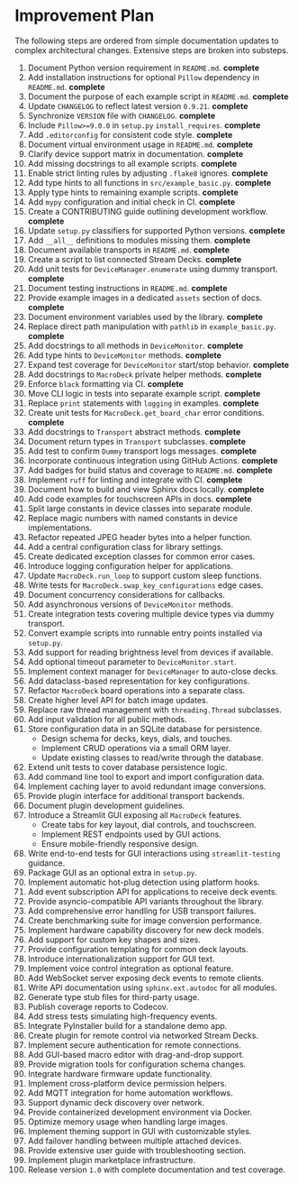 # Improvement Plan

The following steps are ordered from simple documentation updates to complex architectural changes. Extensive steps are broken into substeps.

1. Document Python version requirement in `README.md`. **complete**
2. Add installation instructions for optional `Pillow` dependency in `README.md`. **complete**
3. Document the purpose of each example script in `README.md`. **complete**
4. Update `CHANGELOG` to reflect latest version `0.9.21`. **complete**
5. Synchronize `VERSION` file with `CHANGELOG`. **complete**
6. Include `Pillow>=9.0.0` in `setup.py` `install_requires`. **complete**
7. Add `.editorconfig` for consistent code style. **complete**
8. Document virtual environment usage in `README.md`. **complete**
9. Clarify device support matrix in documentation. **complete**
10. Add missing docstrings to all example scripts. **complete**
11. Enable strict linting rules by adjusting `.flake8` ignores. **complete**
12. Add type hints to all functions in `src/example_basic.py`. **complete**
13. Apply type hints to remaining example scripts. **complete**
14. Add `mypy` configuration and initial check in CI. **complete**
15. Create a CONTRIBUTING guide outlining development workflow. **complete**
16. Update `setup.py` classifiers for supported Python versions. **complete**
17. Add `__all__` definitions to modules missing them. **complete**
18. Document available transports in `README.md`. **complete**
19. Create a script to list connected Stream Decks. **complete**
20. Add unit tests for `DeviceManager.enumerate` using dummy transport. **complete**
21. Document testing instructions in `README.md`. **complete**
22. Provide example images in a dedicated `assets` section of docs. **complete**
23. Document environment variables used by the library. **complete**
24. Replace direct path manipulation with `pathlib` in `example_basic.py`. **complete**
25. Add docstrings to all methods in `DeviceMonitor`. **complete**
26. Add type hints to `DeviceMonitor` methods. **complete**
27. Expand test coverage for `DeviceMonitor` start/stop behavior. **complete**
28. Add docstrings to `MacroDeck` private helper methods. **complete**
29. Enforce `black` formatting via CI. **complete**
30. Move CLI logic in tests into separate example script. **complete**
31. Replace `print` statements with `logging` in examples. **complete**
32. Create unit tests for `MacroDeck.get_board_char` error conditions. **complete**
33. Add docstrings to `Transport` abstract methods. **complete**
34. Document return types in `Transport` subclasses. **complete**
35. Add test to confirm `Dummy` transport logs messages. **complete**
36. Incorporate continuous integration using GitHub Actions. **complete**
37. Add badges for build status and coverage to `README.md`. **complete**
38. Implement `ruff` for linting and integrate with CI. **complete**
39. Document how to build and view Sphinx docs locally. **complete**
40. Add code examples for touchscreen APIs in docs. **complete**
41. Split large constants in device classes into separate module.
42. Replace magic numbers with named constants in device implementations.
43. Refactor repeated JPEG header bytes into a helper function.
44. Add a central configuration class for library settings.
45. Create dedicated exception classes for common error cases.
46. Introduce logging configuration helper for applications.
47. Update `MacroDeck.run_loop` to support custom sleep functions.
48. Write tests for `MacroDeck.swap_key_configurations` edge cases.
49. Document concurrency considerations for callbacks.
50. Add asynchronous versions of `DeviceMonitor` methods.
51. Create integration tests covering multiple device types via dummy transport.
52. Convert example scripts into runnable entry points installed via `setup.py`.
53. Add support for reading brightness level from devices if available.
54. Add optional timeout parameter to `DeviceMonitor.start`.
55. Implement context manager for `DeviceManager` to auto-close decks.
56. Add dataclass-based representation for key configurations.
57. Refactor `MacroDeck` board operations into a separate class.
58. Create higher level API for batch image updates.
59. Replace raw thread management with `threading.Thread` subclasses.
60. Add input validation for all public methods.
61. Store configuration data in an SQLite database for persistence.
    - Design schema for decks, keys, dials, and touches.
    - Implement CRUD operations via a small ORM layer.
    - Update existing classes to read/write through the database.
62. Extend unit tests to cover database persistence logic.
63. Add command line tool to export and import configuration data.
64. Implement caching layer to avoid redundant image conversions.
65. Provide plugin interface for additional transport backends.
66. Document plugin development guidelines.
67. Introduce a Streamlit GUI exposing all `MacroDeck` features.
    - Create tabs for key layout, dial controls, and touchscreen.
    - Implement REST endpoints used by GUI actions.
    - Ensure mobile-friendly responsive design.
68. Write end-to-end tests for GUI interactions using `streamlit-testing` guidance.
69. Package GUI as an optional extra in `setup.py`.
70. Implement automatic hot-plug detection using platform hooks.
71. Add event subscription API for applications to receive deck events.
72. Provide asyncio-compatible API variants throughout the library.
73. Add comprehensive error handling for USB transport failures.
74. Create benchmarking suite for image conversion performance.
75. Implement hardware capability discovery for new deck models.
76. Add support for custom key shapes and sizes.
77. Provide configuration templating for common deck layouts.
78. Introduce internationalization support for GUI text.
79. Implement voice control integration as optional feature.
80. Add WebSocket server exposing deck events to remote clients.
81. Write API documentation using `sphinx.ext.autodoc` for all modules.
82. Generate type stub files for third-party usage.
83. Publish coverage reports to Codecov.
84. Add stress tests simulating high-frequency events.
85. Integrate PyInstaller build for a standalone demo app.
86. Create plugin for remote control via networked Stream Decks.
87. Implement secure authentication for remote connections.
88. Add GUI-based macro editor with drag-and-drop support.
89. Provide migration tools for configuration schema changes.
90. Integrate hardware firmware update functionality.
91. Implement cross-platform device permission helpers.
92. Add MQTT integration for home automation workflows.
93. Support dynamic deck discovery over network.
94. Provide containerized development environment via Docker.
95. Optimize memory usage when handling large images.
96. Implement theming support in GUI with customizable styles.
97. Add failover handling between multiple attached devices.
98. Provide extensive user guide with troubleshooting section.
99. Implement plugin marketplace infrastructure.
100. Release version `1.0` with complete documentation and test coverage.
